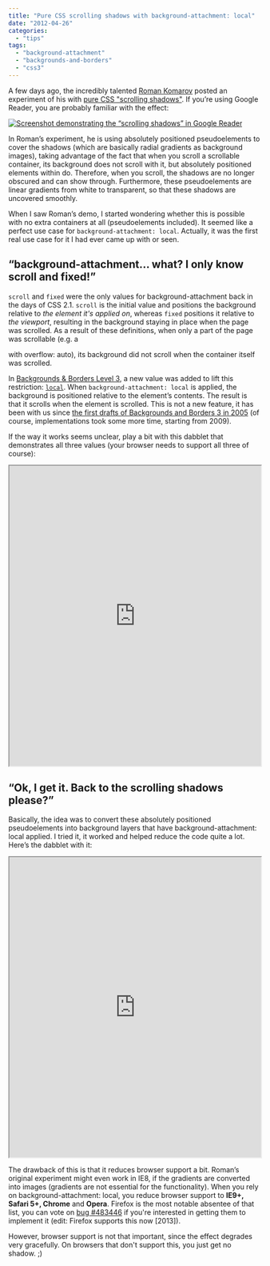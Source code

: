 ```yaml
---
title: "Pure CSS scrolling shadows with background-attachment: local"
date: "2012-04-26"
categories: 
  - "tips"
tags: 
  - "background-attachment"
  - "backgrounds-and-borders"
  - "css3"
---
```


A few days ago, the incredibly talented [Roman Komarov](https://twitter.com/#!/kizmarh) posted an experiment of his with [pure CSS "scrolling shadows"](http://kizu.ru/en/fun/shadowscroll/). If you’re using Google Reader, you are probably familiar with the effect:

[![Screenshot demonstrating the “scrolling shadows” in Google Reader](http://lea.verou.me/wp-content/uploads/2012/04/scrolling-shadows.png "“Scrolling shadows” in Google Reader")](http://lea.verou.me/wp-content/uploads/2012/04/scrolling-shadows.png)

In Roman’s experiment, he is using absolutely positioned pseudoelements to cover the shadows (which are basically radial gradients as background images), taking advantage of the fact that when you scroll a scrollable container, its background does not scroll with it, but absolutely positioned elements within do. Therefore, when you scroll, the shadows are no longer obscured and can show through. Furthermore, these pseudoelements are linear gradients from white to transparent, so that these shadows are uncovered smoothly.

When I saw Roman’s demo, I started wondering whether this is possible with no extra containers at all (pseudoelements included). It seemed like a perfect use case for `background-attachment: local`. Actually, it was the first real use case for it I had ever came up with or seen.

## “background-attachment... what? I only know scroll and fixed!”

`scroll` and `fixed` were the only values for background-attachment back in the days of CSS 2.1. `scroll` is the initial value and positions the background relative to _the element it's applied on_, whereas `fixed` positions it relative to _the viewport_, resulting in the background staying in place when the page was scrolled. As a result of these definitions, when only a part of the page was scrollable (e.g. a <div> with overflow: auto), its background did not scroll when the container itself was scrolled.

In [Backgrounds & Borders Level 3](http://w3.org/TR/css3-background), a new value was added to lift this restriction: [`local`](http://www.w3.org/TR/css3-background/#local0). When `background-attachment: local` is applied, the background is positioned relative to the element’s contents. The result is that it scrolls when the element is scrolled. This is not a new feature, it has been with us since [the first drafts of Backgrounds and Borders 3 in 2005](http://www.w3.org/TR/2005/WD-css3-background-20050216/#the-background-attachment) (of course, implementations took some more time, starting from 2009).

If the way it works seems unclear, play a bit with this dabblet that demonstrates all three values (your browser needs to support all three of course):

<iframe style="width: 100%; height: 600px;" src="https://dabblet.com/gist/2494566" width="320" height="240"></iframe>

## “Ok, I get it. Back to the scrolling shadows please?”

Basically, the idea was to convert these absolutely positioned pseudoelements into background layers that have background-attachment: local applied. I tried it, it worked and helped reduce the code quite a lot. Here’s the dabblet with it:

<iframe style="width: 100%; height: 600px;" src="https://dabblet.com/gist/2462915" width="320" height="240"></iframe>

The drawback of this is that it reduces browser support a bit. Roman’s original experiment might even work in IE8, if the gradients are converted into images (gradients are not essential for the functionality). When you rely on background-attachment: local, you reduce browser support to **IE9+, Safari 5+, Chrome** and **Opera**. Firefox is the most notable absentee of that list, you can vote on [bug #483446](https://bugzilla.mozilla.org/show_bug.cgi?id=483446) if you're interested in getting them to implement it (edit: Firefox supports this now \[2013\]).

However, browser support is not that important, since the effect degrades very gracefully. On browsers that don't support this, you just get no shadow. ;)
